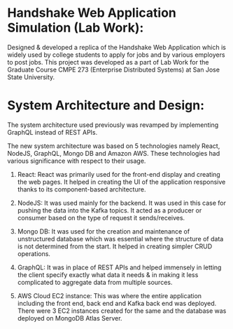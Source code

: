 # Handshake Web Application Simulation (Lab Work):
Designed & developed a replica of the Handshake Web Application which is widely used by college students to apply for jobs and by various employers to post jobs. 
This project was developed as a part of Lab Work for the Graduate Course CMPE 273 (Enterprise Distributed Systems) at San Jose State University.

# System Architecture and Design:
The system architecture used previously was revamped by implementing GraphQL instead of REST APIs.

The new system architecture was based on 5 technologies namely React, NodeJS, GraphQL, Mongo DB and Amazon AWS. These technologies had various significance with respect to their usage.

1. React: React was primarily used for the front-end display and creating the web pages. It helped in creating the UI of the application responsive thanks to its component-based architecture.

2. NodeJS: It was used mainly for the backend. It was used in this case for pushing the data into the Kafka topics. It acted as a producer or consumer based on the type of request it sends/receives.

3. Mongo DB: It was used for the creation and maintenance of unstructured database which was essential where the structure of data is not determined from the start. It helped in creating simpler CRUD operations.

4. GraphQL: It was in place of REST APIs and helped immensely in letting the client specify exactly what data it needs & in making it less complicated to aggregate data from multiple sources.

5. AWS Cloud EC2 instance: This was where the entire application including the front end, back end and Kafka back end was deployed. There were 3 EC2 instances created for the same and the database was deployed on MongoDB Atlas Server.
